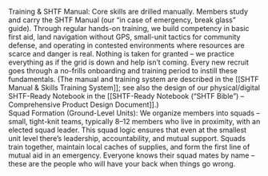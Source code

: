 Training & SHTF Manual: Core skills are drilled manually. Members study and carry the SHTF Manual (our “in case of emergency, break glass” guide). Through regular hands-on training, we build competency in basic first aid, land navigation without GPS, small-unit tactics for community defense, and operating in contested environments where resources are scarce and danger is real. Nothing is taken for granted – we practice everything as if the grid is down and help isn’t coming. Every new recruit goes through a no-frills onboarding and training period to instill these fundamentals. (The manual and training system are described in the [[SHTF Manual & Skills Training System]]; see also the design of our physical/digital SHTF-Ready Notebook in the [[SHTF-Ready Notebook (“SHTF Bible”) – Comprehensive Product Design Document]].)  
Squad Formation (Ground-Level Units): We organize members into squads – small, tight-knit teams, typically 8–12 members who live in proximity, with an elected squad leader. This squad logic ensures that even at the smallest unit level there’s leadership, accountability, and mutual support. Squads train together, maintain local caches of supplies, and form the first line of mutual aid in an emergency. Everyone knows their squad mates by name – these are the people who will have your back when things go wrong.